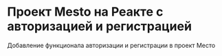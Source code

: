 # Проект Mesto на Реакте с авторизацией и регистрацией

Добавление функционала авторизации и регистрации в проект Место
